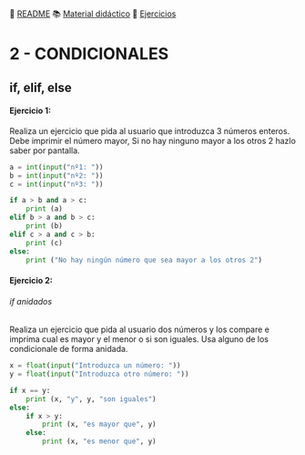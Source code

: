 :page_with_curl: [README](../README.md) :books: [Material didáctico](/documentation/indice.md) :pencil: [Ejercicios](/tests/indicetests.md)


# 2 - CONDICIONALES 
## if, elif, else
#### Ejercicio 1:
Realiza un ejercicio que pida al usuario que introduzca 3 números enteros.
Debe imprimir el número mayor, Si no hay ninguno mayor a los otros 2 hazlo saber por pantalla.

````python
a = int(input("nº1: "))
b = int(input("nº2: "))
c = int(input("nº3: "))

if a > b and a > c:
    print (a)
elif b > a and b > c:
    print (b)
elif c > a and c > b:
    print (c)
else:
    print ("No hay ningún número que sea mayor a los otros 2")
````

#### Ejercicio 2:

###### if anidados

Realiza un ejercicio que pida al usuario dos números y los compare e imprima cual es mayor y el menor o si son iguales.
Usa alguno de los condicionale de forma anidada.

````python
x = float(input("Introduzca un número: "))
y = float(input("Introduzca otro número: "))

if x == y:
    print (x, "y", y, "son iguales")
else:
    if x > y:
        print (x, "es mayor que", y)
    else:
        print (x, "es menor que", y)
````
